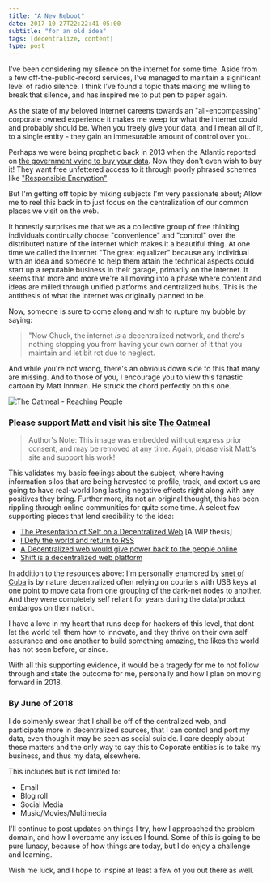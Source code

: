 ```yaml
---
title: "A New Reboot"
date: 2017-10-27T22:22:41-05:00
subtitle: "for an old idea"
tags: [decentralize, content]
type: post
---
```


I've been considering my silence on the internet for some time. Aside from a
few off-the-public-record services, I've managed to maintain a significant level
of radio silence. I think I've found a topic thats making me willing to break
that silence, and has inspired me to put pen to paper again.

As the state of my beloved internet careens towards an "all-encompassing"
corporate owned experience it makes me weep for what the internet could and
probably should be. When you freely give your data, and I mean all of it, to 
a single entity - they gain an immesurable amount of control over you.

Perhaps we were being prophetic back in 2013 when the Atlantic reported on
[the government vying to buy your data](https://www.theatlantic.com/technology/archive/2013/04/do-you-want-the-government-buying-your-data-from-corporations/275431/).
Now they don't even wish to buy it! They want free unfettered access
to it through poorly phrased schemes like ["Responsible Encryption"](https://www.engadget.com/2017/10/27/great-now-theres-responsible-encryption/)

But I'm getting off topic by mixing subjects I'm very passionate about;
Allow me to reel this back in to just focus on the centralization of our
common places we visit on the web.

It honestly surprises me that we as a collective group of free
thinking individuals continually choose "convenience" and "control" over the
distributed nature of the internet which makes it a beautiful thing. At one
time we called the internet "The great equalizer" because any individual with
an idea and someone to help them attain the technical aspects could start up
a reputable business in their garage, primarily on the internet. It seems that
more and more we're all moving into a phase where content and ideas are milled
through unified platforms and centralized hubs. This is the antithesis of what
the internet was originally planned to be.

Now, someone is sure to come along and wish to rupture my bubble by saying:

> "Now Chuck, the internet _is_ a decentralized network, and there's nothing
> stopping you from having your own corner of it that you maintain and let
> bit rot due to neglect.

And while you're not wrong, there's an obvious down side to this that many are
missing. And to those of you, I encourage you to view this fanastic cartoon
by Matt Innman. He struck the chord perfectly
on this one.

![The Oatmeal - Reaching People](http://s3.amazonaws.com/theoatmeal-img/comics/reaching_people/reaching_people.png)

### Please support Matt and visit his site [The Oatmeal](http://theoatmeal.com/comics/reaching_people)

> Author's Note: This image was embedded without express prior consent, and may
> be removed at any time. Again, please visit Matt's site and support his work!

This validates my basic feelings about the subject, where having information
silos that are being harvested to profile, track, and extort us are going to
have real-world long lasting negative effects right along with any positives
they bring.  Further more, its not an original thought, this has been rippling
through online communities for quite some time. A select few supporting pieces
that lend credibility to the idea:

- [The Presentation of Self on a Decentralized Web](https://rhiaro.github.io/thesis/) [A WIP thesis]
- [I Defy the world and return to RSS](http://boffosocko.com/2017/07/20/reply-to-i-defy-the-world-and-go-back-to-rss-by-bryan-alexander/)
- [A Decentralized web would give power back to the people online](https://techcrunch.com/2016/10/09/a-decentralized-web-would-give-power-back-to-the-people-online/) 
- [Shift is a decentralized web platform](https://www.shiftnrg.org/)


In addition to the resources above: I'm personally enamored by [snet of Cuba](http://www.businessinsider.com/cuban-youth-built-a-secret-internet-network-2015-1)
is by nature decentralized often relying
on couriers with USB keys at one point to move data from one grouping of the
dark-net nodes to another. And they were completely self reliant for years
during the data/product embargos on their nation. 

I have a love in my heart that runs deep for hackers of this level, that dont
let the world tell them how to innovate, and they thrive on their own self
assurance and one another to build something amazing, the likes the world
has not seen before, or since.

With all this supporting evidence, it would be a tragedy for me to not follow
through and state the outcome for me, personally and how I plan on moving forward
in 2018.

### By June of 2018

I do solmenly swear that I shall be off of the centralized web, and participate
more in decentralized sources, that I can control and port my data, even though
it may be seen as social suicide. I care deeply about these matters and the
only way to say this to Coporate entities is to take my business, and thus my
data, elsewhere.

This includes but is not limited to:

- Email
- Blog roll
- Social Media
- Music/Movies/Multimedia

I'll continue to post updates on things I try, how I approached the problem
domain, and how I overcame any issues I found. Some of this is going to be
pure lunacy, because of how things are today, but I do enjoy a challenge
and learning.

Wish me luck, and I hope to inspire at least a few of you out there as well.


